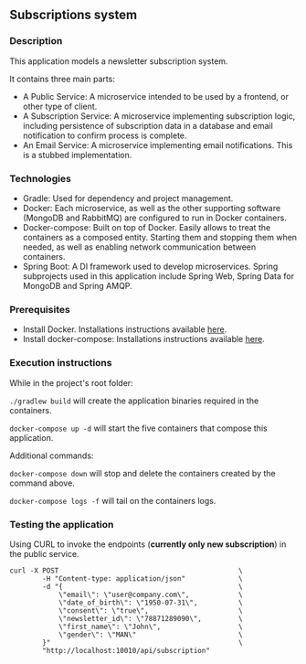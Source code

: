 ## Subscriptions system

### Description

This application models a newsletter subscription system.

It contains three main parts:
* A Public Service: A microservice intended to be used by a frontend, or other type of client.
* A Subscription Service: A microservice implementing subscription logic, including persistence of subscription data in a database and email notification to confirm process is complete.
* An Email Service: A microservice implementing email notifications. This is a stubbed implementation.

### Technologies

* Gradle: Used for dependency and project management.
* Docker: Each microservice, as well as the other supporting software (MongoDB and RabbitMQ) are configured to run in Docker containers.
* Docker-compose: Built on top of Docker. Easily allows to treat the containers as a composed entity. Starting them and stopping them when needed, as well as enabling network communication between containers.
* Spring Boot: A DI framework used to develop microservices. Spring subprojects used in this application include Spring Web, Spring Data for MongoDB and Spring AMQP.

### Prerequisites

* Install Docker. Installations instructions available [here](https://docs.docker.com/get-docker/).
* Install docker-compose: Installations instructions available [here](https://docs.docker.com/compose/install/).

### Execution instructions

While in the project's root folder:

`./gradlew build` will create the application binaries required in the containers.

`docker-compose up -d` will start the five containers that compose this application.

Additional commands:

`docker-compose down` will stop and delete the containers created by the command above.

`docker-compose logs -f` will tail on the containers logs.

### Testing the application

Using CURL to invoke the endpoints (**currently only new subscription**) in the public service.

```
curl -X POST                                            \
        -H "Content-type: application/json"             \
        -d "{                                           \
            \"email\": \"user@company.com\",            \
            \"date_of_birth\": \"1950-07-31\",          \
            \"consent\": \"true\",                      \
            \"newsletter_id\": \"78871289090\",         \
            \"first_name\": \"John\",                   \
            \"gender\": \"MAN\"                         \
        }"                                              \
        "http://localhost:10010/api/subscription"
```